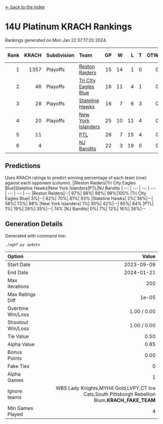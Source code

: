 [<- back to the index](readme.md)
# 14U Platinum KRACH Rankings
Rankings generated on Mon Jan 22 07:17:20 2024.

Rank|KRACH|Subdivision|Team|GP|W|L|T|OTW|OTL|SoS|Exp Wins|Win Diff
---:|---:|:---|:---|---:|---:|---:|---:|---:|---:|---:|---:|---:
1|1357|Playoffs|[Reston Raiders](https://gamesheetstats.com/seasons/3663/teams/140829/schedule)|15|14|1|0|0|0|506|14.8|-0.0
2|46|Playoffs|[Tri CIty Eagles Blue](https://gamesheetstats.com/seasons/3663/teams/140831/schedule)|16|11|4|1|0|0|107|12.4|0.0
3|28|Playoffs|[Stateline Hawks](https://gamesheetstats.com/seasons/3663/teams/140830/schedule)|16|7|6|3|0|0|272|9.4|0.0
4|20|Playoffs|[New York Islanders](https://gamesheetstats.com/seasons/3663/teams/140832/schedule)|25|10|11|4|0|0|199|12.9|0.0
5|11||[PTL](https://gamesheetstats.com/seasons/3663/teams/140827/schedule)|26|7|15|4|0|0|226|9.9|0.0
6|4||[NJ Bandits](https://gamesheetstats.com/seasons/3663/teams/140828/schedule)|22|3|19|0|0|0|125|3.9|0.0

## Predictions
Uses KRACH ratings to predict winning percentage of each team (row) against each opponent (column).
||Reston Raiders|Tri CIty Eagles Blue|Stateline Hawks|New York Islanders|PTL|NJ Bandits
| --: | --: | --: | --: | --: | --: | --: 
|Reston Raiders|--| 97%| 98%| 99%| 99%|100%
|Tri CIty Eagles Blue|  3%|--| 62%| 70%| 81%| 93%
|Stateline Hawks|  2%| 38%|--| 58%| 72%| 88%
|New York Islanders|  1%| 30%| 42%|--| 65%| 84%
|PTL|  1%| 19%| 28%| 35%|--| 74%
|NJ Bandits|  0%|  7%| 12%| 16%| 26%|--

## Generation Details

Generated with command line:
```
./aghf.py update
```

| Option | Value |
| :----- | ----: |
| Start Date | 2023-09-09 |
| End Date | 2024-01-21 |
| Max Iterations | 200 |
| Max Ratings Diff | 1e-05 |
| Overtime Win/Loss | 1.00 / 0.00 |
| Shootout Win/Loss | 1.00 / 0.00 |
| Tie Value | 0.50 |
| Alpha Value | 0.85 |
| Bonus Points | 0.00 |
| Fake Ties | 0 |
| Alpha Games | 1 |
| Ignore teams | WBS Lady Knights,MYHA Gold,LVPY,CT Ice Cats,South Pittsburgh Rebellion Blum,__KRACH_FAKE_TEAM__ |
| Min Games Played | 4 |

